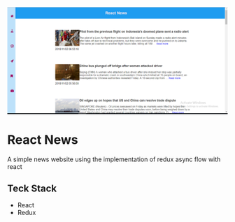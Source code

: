 <img src='https://github.com/Spatocode/react-news/blob/master/public/react-news.png' />

# React News

A simple news website using the implementation of redux async flow with react


## Teck Stack

* React
* Redux
